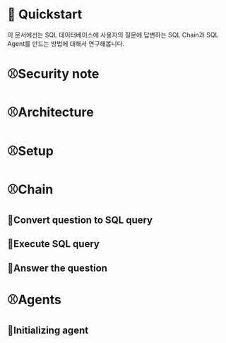 # 🐶 Quickstart
이 문서에선는 SQL 데이터베이스에 사용자의 질문에 답변하는 SQL Chain과 SQL Agent를 만드는 방법에 대해서 연구해봅니다.

# ⚾️Security note
# ⚾️Architecture
# ⚾️Setup
# ⚾️Chain
## 🎾Convert question to SQL query
## 🎾Execute SQL query
## 🎾Answer the question
# ⚾️Agents
## 🎾Initializing agent

